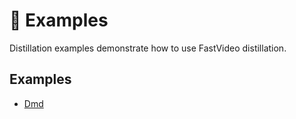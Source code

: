 # 🚀 Examples

Distillation examples demonstrate how to use FastVideo distillation.

## Examples

- [Dmd](DMD.md)

